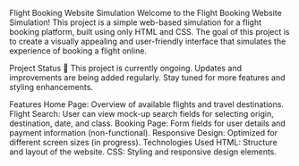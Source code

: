 Flight Booking Website Simulation
Welcome to the Flight Booking Website Simulation! This project is a simple web-based simulation for a flight booking platform, built using only HTML and CSS. The goal of this project is to create a visually appealing and user-friendly interface that simulates the experience of booking a flight online.

Project Status
🚧 This project is currently ongoing. Updates and improvements are being added regularly. Stay tuned for more features and styling enhancements.

Features
Home Page: Overview of available flights and travel destinations.
Flight Search: User can view mock-up search fields for selecting origin, destination, date, and class.
Booking Page: Form fields for user details and payment information (non-functional).
Responsive Design: Optimized for different screen sizes (in progress).
Technologies Used
HTML: Structure and layout of the website.
CSS: Styling and responsive design elements.
